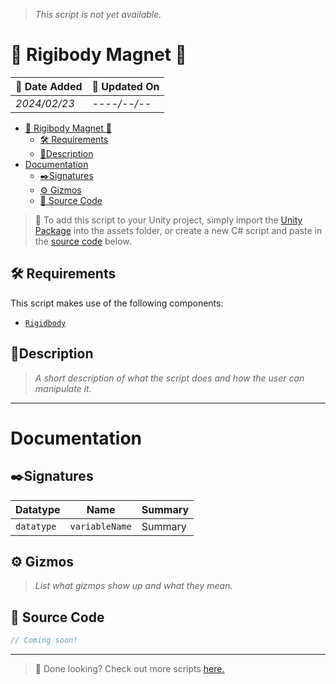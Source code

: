 > *This script is not yet available.*
# 🧲 Rigibody Magnet 🧲

| 📆 Date Added | 📆 Updated On |
|-|-|
|*2024/02/23*|*----/--/--*|

- [🧲 Rigibody Magnet 🧲](#-rigibody-magnet-)
  - [🛠️ Requirements](#️-requirements)
  - [📖Description](#description)
- [Documentation](#documentation)
  - [✒️Signatures](#️signatures)
  - [⚙️ Gizmos](#️-gizmos)
  - [💾 Source Code](#-source-code)

> :paperclip: To add this script to your Unity project, simply import the [Unity Package](./) into the assets folder, or create a new C# script and paste in the [source code](#source-code) below.

## 🛠️ Requirements

This script makes use of the following components:
  - [`Rigidbody`][rigidbody]

## 📖Description
> *A short description of what the script does and how the user can manipulate it.*

---
# Documentation

## ✒️Signatures
| Datatype | Name | Summary |
|-|-|-|
| `datatype` | `variableName` | Summary |
## ⚙️ Gizmos

> *List what gizmos show up and what they mean.*

## 💾 Source Code
``` cs
// Coming soon!
```
---
> :paperclip: Done looking? Check out more scripts [here.](../)



[rigidbody]: https://docs.unity3d.com/ScriptReference/Rigidbody.html